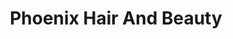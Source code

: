 ---
title: "Phoenix Hair And Beauty"
url: /bishop-auckland/phoenix-hair-and-beauty/
shop: hairdresser
---